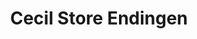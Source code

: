 ---
title: "Cecil Store Endingen"
url: /endingen-am-kaiserstuhl/cecil-store-endingen/
shop: Kleidung
---